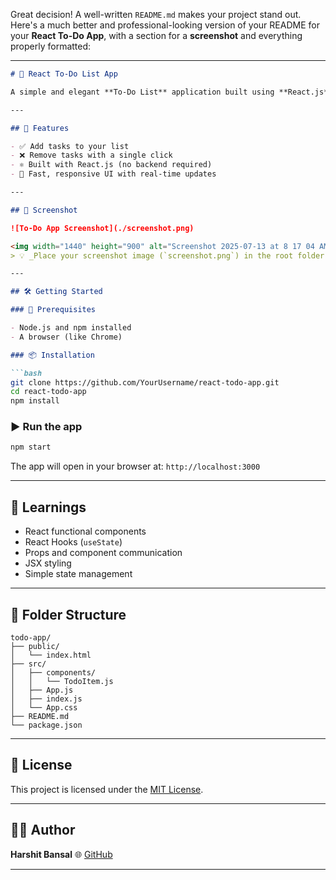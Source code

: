 Great decision! A well-written `README.md` makes your project stand out. Here's a much better and professional-looking version of your README for your **React To-Do App**, with a section for a **screenshot** and everything properly formatted:

---

````markdown
# 📝 React To-Do List App

A simple and elegant **To-Do List** application built using **React.js**. It allows users to add and delete tasks dynamically, with changes reflected instantly on the same page — no reloads required!

---

## 🚀 Features

- ✅ Add tasks to your list
- ❌ Remove tasks with a single click
- ⚛️ Built with React.js (no backend required)
- 🔄 Fast, responsive UI with real-time updates

---

## 📸 Screenshot

![To-Do App Screenshot](./screenshot.png)

<img width="1440" height="900" alt="Screenshot 2025-07-13 at 8 17 04 AM" src="https://github.com/user-attachments/assets/a3407018-9e11-4303-a7d1-45252dd00766" />
> 💡 _Place your screenshot image (`screenshot.png`) in the root folder of your project._

---

## 🛠️ Getting Started

### 🔧 Prerequisites

- Node.js and npm installed
- A browser (like Chrome)

### 📦 Installation

```bash
git clone https://github.com/YourUsername/react-todo-app.git
cd react-todo-app
npm install
````

### ▶️ Run the app

```bash
npm start
```

The app will open in your browser at:
`http://localhost:3000`

---

## 🧠 Learnings

* React functional components
* React Hooks (`useState`)
* Props and component communication
* JSX styling
* Simple state management

---

## 📁 Folder Structure

```
todo-app/
├── public/
│   └── index.html
├── src/
│   ├── components/
│   │   └── TodoItem.js
│   ├── App.js
│   ├── index.js
│   └── App.css
├── README.md
└── package.json
```

---

## 📜 License

This project is licensed under the [MIT License](LICENSE).

---

## 🧑‍💻 Author

**Harshit Bansal**
🌐 [GitHub](https://github.com/HarsDev01)

---
